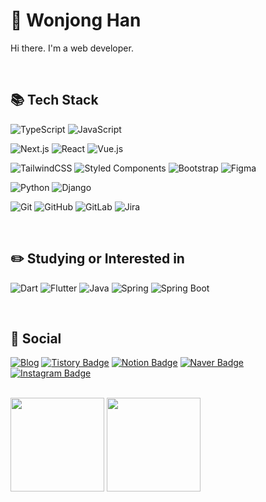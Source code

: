 # :evergreen_tree: Wonjong Han

Hi there. I'm a web developer.

<br>

## :books: Tech Stack

![TypeScript](https://img.shields.io/badge/typescript-3178C6?style=for-the-badge&logo=Typescript&logoColor=white) ![JavaScript](https://img.shields.io/badge/javascript-F7DF1E?style=for-the-badge&logo=javascript&logoColor=black)

![Next.js](https://img.shields.io/badge/Next.js-000000?style=for-the-badge&logo=Next.js&logoColor=white) ![React](https://img.shields.io/badge/react-61DAFB?style=for-the-badge&logo=react&logoColor=black) ![Vue.js](https://img.shields.io/badge/vue.js-4FC08D?style=for-the-badge&logo=vue.js&logoColor=white)

![TailwindCSS](https://img.shields.io/badge/tailwindcss-%2338B2AC.svg?style=for-the-badge&logo=tailwind-css&logoColor=white) ![Styled Components](https://img.shields.io/badge/styled--components-DB7093?style=for-the-badge&logo=styled-components&logoColor=white) ![Bootstrap](https://img.shields.io/badge/bootstrap-7952B3?style=for-the-badge&logo=bootstrap&logoColor=white) ![Figma](https://img.shields.io/badge/Figma-F24E1E?style=for-the-badge&logo=figma&logoColor=white)

![Python](https://img.shields.io/badge/python-3670A0?style=for-the-badge&logo=python&logoColor=ffdd54) ![Django](https://img.shields.io/badge/django-%23092E20.svg?style=for-the-badge&logo=django&logoColor=white)

![Git](https://img.shields.io/badge/git-%23F05033.svg?style=for-the-badge&logo=git&logoColor=white) ![GitHub](https://img.shields.io/badge/github-%23121011.svg?style=for-the-badge&logo=github&logoColor=white) ![GitLab](https://img.shields.io/badge/gitlab-%23181717.svg?style=for-the-badge&logo=gitlab&logoColor=white) ![Jira](https://img.shields.io/badge/Jira-0052CC.svg?style=for-the-badge&logo=Jira&logoColor=white)

<br>

## :pencil2: Studying or Interested in
![Dart](https://img.shields.io/badge/Dart-0175C2?style=for-the-badge&logo=Dart&logoColor=white) ![Flutter](https://img.shields.io/badge/Flutter-02569B?style=for-the-badge&logo=Flutter&logoColor=white)
![Java](https://img.shields.io/badge/java-007396?style=for-the-badge&logo=java&logoColor=white) ![Spring](https://img.shields.io/badge/Spring-6DB33F?style=for-the-badge&logo=Spring&logoColor=white) ![Spring Boot](https://img.shields.io/badge/Spring_Boot-6DB33F?style=for-the-badge&logo=SpringBoot&logoColor=white)

<br>

## :calling: Social
[![Blog](https://img.shields.io/badge/Blog-000000?style=for-the-badge&logo=Vercel&logoColor=white)](https://blog-risingcurve.vercel.app/) [![Tistory Badge](https://img.shields.io/badge/Tistory_blog-555263?style=for-the-badge&logo=Tistory&logoColor=white)](https://risingcurve.tistory.com/) [![Notion Badge](https://img.shields.io/badge/Portfolio-000000?style=for-the-badge&logo=Notion&logoColor=white)](https://sleepy-magnolia-f53.notion.site/aeb134d735f84354803583c88681ad32?pvs=4)
[![Naver Badge](https://img.shields.io/badge/Naver_email-03C75A?style=for-the-badge&logo=Naver&logoColor=white)](mailto:gksdnjswhd10@naver.com) [![Instagram Badge](https://img.shields.io/badge/Instagram-E4405F?style=for-the-badge&logo=Instagram&logoColor=white)](https://www.instagram.com/hanonejong/)

<br>

<div>
  <img style="height: 150px" src="https://github-readme-stats.vercel.app/api?username=risingcurve&show_icons=true&theme=radical">
  <img style="height: 150px" src="https://github-readme-stats.vercel.app/api/top-langs/?username=risingcurve&layout=compact&theme=radical">
</div>

